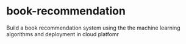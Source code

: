 # book-recommendation
Build a book recommendation system using the the machine learning algorithms and deployment in cloud platfomr
